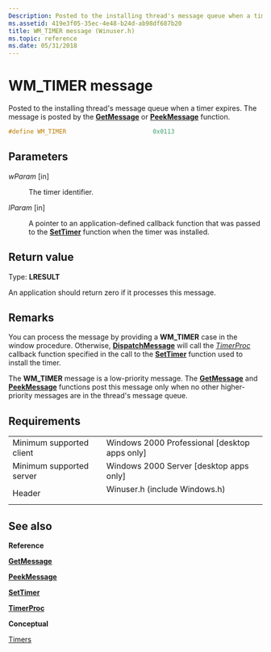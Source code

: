 ```yaml
---
Description: Posted to the installing thread's message queue when a timer expires. The message is posted by the GetMessage or PeekMessage function.
ms.assetid: 419e3f05-35ec-4e48-b24d-ab98df687b20
title: WM_TIMER message (Winuser.h)
ms.topic: reference
ms.date: 05/31/2018
---
```


# WM\_TIMER message

Posted to the installing thread's message queue when a timer expires. The message is posted by the [**GetMessage**](/windows/win32/api/winuser/nf-winuser-getmessage) or [**PeekMessage**](/windows/win32/api/winuser/nf-winuser-peekmessagea) function.


```C++
#define WM_TIMER                        0x0113
```



## Parameters

<dl> <dt>

*wParam* \[in\]
</dt> <dd>

The timer identifier.

</dd> <dt>

*lParam* \[in\]
</dt> <dd>

A pointer to an application-defined callback function that was passed to the [**SetTimer**](/windows/win32/api/winuser/nf-winuser-settimer) function when the timer was installed.

</dd> </dl>

## Return value

Type: **LRESULT**

An application should return zero if it processes this message.

## Remarks

You can process the message by providing a **WM\_TIMER** case in the window procedure. Otherwise, [**DispatchMessage**](/windows/win32/api/winuser/nf-winuser-dispatchmessage) will call the [*TimerProc*](/windows/win32/api/winuser/nc-winuser-timerproc) callback function specified in the call to the [**SetTimer**](/windows/win32/api/winuser/nf-winuser-settimer) function used to install the timer.

The **WM\_TIMER** message is a low-priority message. The [**GetMessage**](/windows/win32/api/winuser/nf-winuser-getmessage) and [**PeekMessage**](/windows/win32/api/winuser/nf-winuser-peekmessagea) functions post this message only when no other higher-priority messages are in the thread's message queue.

## Requirements



|                                     |                                                                                                          |
|-------------------------------------|----------------------------------------------------------------------------------------------------------|
| Minimum supported client<br/> | Windows 2000 Professional \[desktop apps only\]<br/>                                               |
| Minimum supported server<br/> | Windows 2000 Server \[desktop apps only\]<br/>                                                     |
| Header<br/>                   | <dl> <dt>Winuser.h (include Windows.h)</dt> </dl> |



## See also

<dl> <dt>

**Reference**
</dt> <dt>

[**GetMessage**](/windows/win32/api/winuser/nf-winuser-getmessage)
</dt> <dt>

[**PeekMessage**](/windows/win32/api/winuser/nf-winuser-peekmessagea)
</dt> <dt>

[**SetTimer**](/windows/win32/api/winuser/nf-winuser-settimer)
</dt> <dt>

[**TimerProc**](/windows/win32/api/winuser/nc-winuser-timerproc)
</dt> <dt>

**Conceptual**
</dt> <dt>

[Timers](timers.md)
</dt> </dl>

 

 